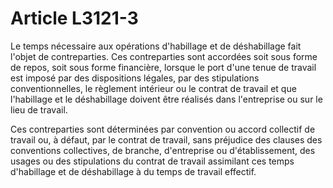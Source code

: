 # Article L3121-3

Le temps nécessaire aux opérations d'habillage et de déshabillage fait l'objet de contreparties. Ces contreparties sont accordées soit sous forme de repos, soit sous forme financière, lorsque le port d'une tenue de travail est imposé par des dispositions légales, par des stipulations conventionnelles, le règlement intérieur ou le contrat de travail et que l'habillage et le déshabillage doivent être réalisés dans l'entreprise ou sur le lieu de travail.

Ces contreparties sont déterminées par convention ou accord collectif de travail ou, à défaut, par le contrat de travail, sans préjudice des clauses des conventions collectives, de branche, d'entreprise ou d'établissement, des usages ou des stipulations du contrat de travail assimilant ces temps d'habillage et de déshabillage à du temps de travail effectif.